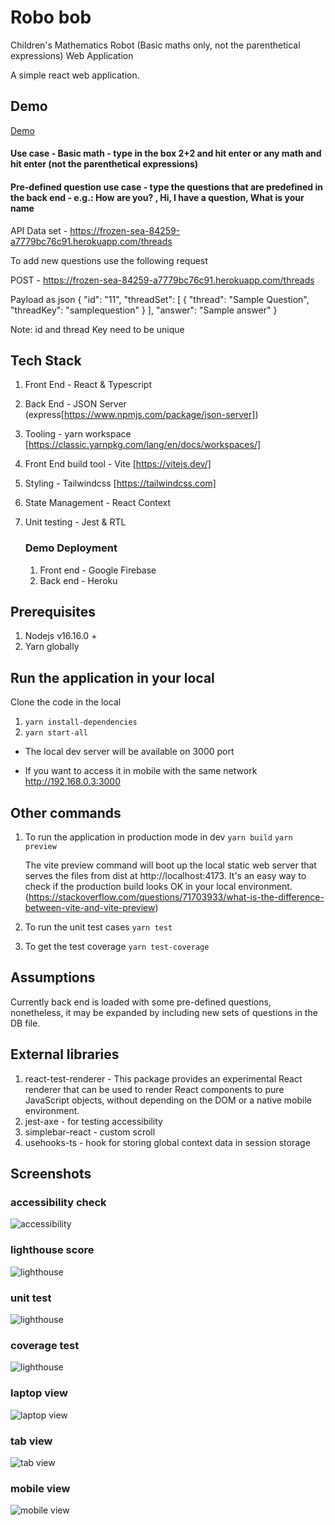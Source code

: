 # Robo bob
Children's Mathematics Robot (Basic maths only, not the parenthetical expressions) Web Application

A simple react web application.

## Demo
<a href="https://robo-bob-app.web.app" target="_blank">Demo</a>

#### Use case - Basic math - type in the box 2+2 and hit enter or any math and hit enter (not the parenthetical expressions)

#### Pre-defined question use case - type the questions that are predefined in the back end - e.g.: How are you? , Hi, I have a question, What is your name

API Data set - https://frozen-sea-84259-a7779bc76c91.herokuapp.com/threads

To add new questions use the following request 

POST - https://frozen-sea-84259-a7779bc76c91.herokuapp.com/threads

Payload as json 
{
    "id": "11",
    "threadSet": [
      {
        "thread": "Sample Question",
        "threadKey": "samplequestion"
      }
    ],
    "answer": "Sample answer"
}

Note: id and thread Key need to be unique

## Tech Stack
1. Front End - React & Typescript
2. Back End - JSON Server (express[https://www.npmjs.com/package/json-server])
3. Tooling - yarn workspace  [https://classic.yarnpkg.com/lang/en/docs/workspaces/]
4. Front End build tool - Vite [https://vitejs.dev/]
5. Styling - Tailwindcss [https://tailwindcss.com]
6. State Management - React Context
7. Unit testing - Jest & RTL

   ### Demo Deployment
   1. Front end - Google Firebase
   2. Back end - Heroku

## Prerequisites
1. Nodejs v16.16.0 +
2. Yarn globally

## Run the application in your local
Clone the code in the local

1. `yarn install-dependencies`
2. `yarn start-all`

- The local dev server will be available on 3000 port

- If you want to access it in mobile with the same network http://192.168.0.3:3000

## Other commands
1. To run the application in production mode in dev
   `yarn build`
   `yarn preview`

   The vite preview command will boot up the local static web server that serves the files from dist at http://localhost:4173. It's an easy way to check if the production build looks OK in your local environment. (https://stackoverflow.com/questions/71703933/what-is-the-difference-between-vite-and-vite-preview)

2. To run the unit test cases
   `yarn test`

3. To get the test coverage
   `yarn test-coverage`

## Assumptions
Currently back end is loaded with some pre-defined questions, nonetheless, it may be expanded by including new sets of questions in the DB file.

## External libraries
1. react-test-renderer - This package provides an experimental React renderer that can be used to render React components to pure JavaScript objects, without depending on the DOM or a native mobile environment.
2. jest-axe - for testing accessibility
3. simplebar-react - custom scroll
4. usehooks-ts - hook for storing global context data in session storage

## Screenshots
### accessibility check
![accessibility](https://raw.githubusercontent.com/lijoejohn/robobob/main/screenshots/accessibility.png)
### lighthouse score
![lighthouse](https://raw.githubusercontent.com/lijoejohn/robobob/main/screenshots/lighthouse.png)
### unit test
![lighthouse](https://raw.githubusercontent.com/lijoejohn/robobob/main/screenshots/unittest.png)
### coverage test
![lighthouse](https://raw.githubusercontent.com/lijoejohn/robobob/main/screenshots/coverage.png)
### laptop view
![laptop view](https://raw.githubusercontent.com/lijoejohn/robobob/main/screenshots/lap.png)
### tab view
![tab view](https://raw.githubusercontent.com/lijoejohn/robobob/main/screenshots/tab.png)
### mobile view
![mobile view](https://raw.githubusercontent.com/lijoejohn/robobob/main/screenshots/mobile.png)
